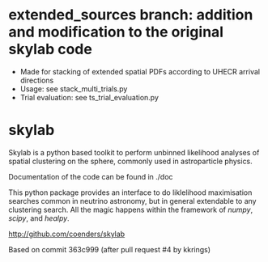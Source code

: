 # extended_sources branch: addition and modification to the original skylab code
- Made for stacking of extended spatial PDFs according to UHECR arrival directions
- Usage: see stack_multi_trials.py 
- Trial evaluation: see ts_trial_evaluation.py

# skylab

Skylab is a python based toolkit to perform unbinned likelihood analyses of
spatial clustering on the sphere, commonly used in astroparticle physics.

Documentation of the code can be found in ./doc

This python package provides an interface to do liklelihood maximisation searches
common in neutrino astronomy, but in general extendable to any clustering
search. All the magic happens within the framework of *numpy*, *scipy*, and
*healpy*.

http://github.com/coenders/skylab

Based on commit 363c999 (after pull request #4 by kkrings)

